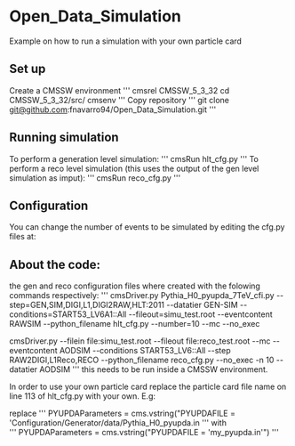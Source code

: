 # Open_Data_Simulation
Example on how to run a simulation with your own particle card

## Set up

 Create a CMSSW environment
 '''
 cmsrel CMSSW_5_3_32
 cd CMSSW_5_3_32/src/
 cmsenv
'''
Copy repository
'''
 git clone git@github.com:fnavarro94/Open_Data_Simulation.git
'''
## Running simulation

To perform a generation level simulation:
'''
 cmsRun hlt_cfg.py
'''
To perform a reco level simulation (this uses the output of the gen level simulation as imput):
'''
cmsRun reco_cfg.py
'''
## Configuration

You can change the number of events to be simulated by editing the cfg.py files at:
 > 
 
## About the code:

the gen and reco configuration files where created with the folowing commands respectively:
'''
 cmsDriver.py Pythia_H0_pyupda_7TeV_cfi.py --step=GEN,SIM,DIGI,L1,DIGI2RAW,HLT:2011 --datatier GEN-SIM --conditions=START53_LV6A1::All --fileout=simu_test.root --eventcontent RAWSIM --python_filename hlt_cfg.py --number=10 --mc --no_exec

 cmsDriver.py --filein file:simu_test.root --fileout file:reco_test.root --mc --eventcontent AODSIM --conditions START53_LV6::All --step RAW2DIGI,L1Reco,RECO --python_filename reco_cfg.py --no_exec -n 10 --datatier AODSIM
'''
this needs to be run inside a CMSSW environment.

In order to use your own particle card replace the particle card file name on line 113 of hlt_cfg.py with your own.
E.g:

replace 
'''
PYUPDAParameters = cms.vstring("PYUPDAFILE = \'Configuration/Generator/data/Pythia_H0_pyupda.in
'''
with    
'''
PYUPDAParameters = cms.vstring("PYUPDAFILE = \'my_pyupda.in\'")
'''
